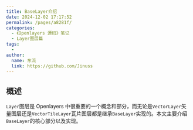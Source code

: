 ```yaml
---
title: BaseLayer介绍
date: 2024-12-02 17:17:52
permalink: /pages/a8281f/
categories:
  - 《Openlayers 源码》笔记
  - Layer图层篇
tags:
  -
author:
  name: 东流
  link: https://github.com/Jinuss
---
```


## 概述

`Layer`图层是 Openlayers 中很重要的一个概念和部分，而无论是`VectorLayer`矢量图层还是`VectorTileLayer`瓦片图层都是继承`BaseLayer`实现的。本文主要介绍`BaseLayer`的核心部分以及实现。


